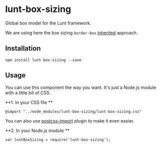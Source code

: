 # lunt-box-sizing
Global box model for the Lunt framework.

We are using here the box sizing `border-box` [inherited](https://css-tricks.com/inheriting-box-sizing-probably-slightly-better-best-practice/) approach.

## Installation

    npm install lunt-box-sizing --save

## Usage

You can use this component the way you want. It's just a Node.js module with a little bit of CSS.

**1. In your CSS file **

    @import "../node_modules/lunt-box-sizing/lunt-box-sizing.css"

You can also use [postcss-import](https://github.com/postcss/postcss-import) plugin to make it even easier.

**2. In your Node.js module **

    var luntBoxSizing = require('lunt-box-sizing');
